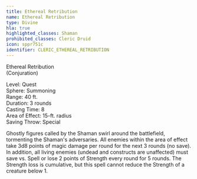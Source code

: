 ```yaml
---
title: Ethereal Retribution
name: Ethereal Retribution
type: Divine
hla: true
highlighted_classes: Shaman
prohibited_classes: Cleric Druid
icon: sppr751c
identifier: CLERIC_ETHEREAL_RETRIBUTION
---
```

Ethereal Retribution  
(Conjuration)  
  
Level: Quest  
Sphere: Summoning  
Range: 40 ft.  
Duration: 3 rounds  
Casting Time: 8  
Area of Effect: 15-ft. radius   
Saving Throw: Special  
  
Ghostly figures called by the Shaman swirl around the battlefield, tormenting the Shaman's adversaries. All enemies within the area of effect take 3d8 points of magic damage per round for the next 3 rounds (no save). In addition, all living enemies (undead and constructs are unaffected) must save vs. Spell or lose 2 points of Strength every round for 5 rounds. The Strength loss is cumulative, but this spell cannot reduce the Strength of a creature below 1.  
